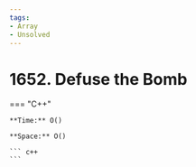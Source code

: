 ```yaml
---
tags:
- Array
- Unsolved
---
```



# 1652. Defuse the Bomb

=== "C++"

    **Time:** O()

    **Space:** O()

    ``` c++
    ```